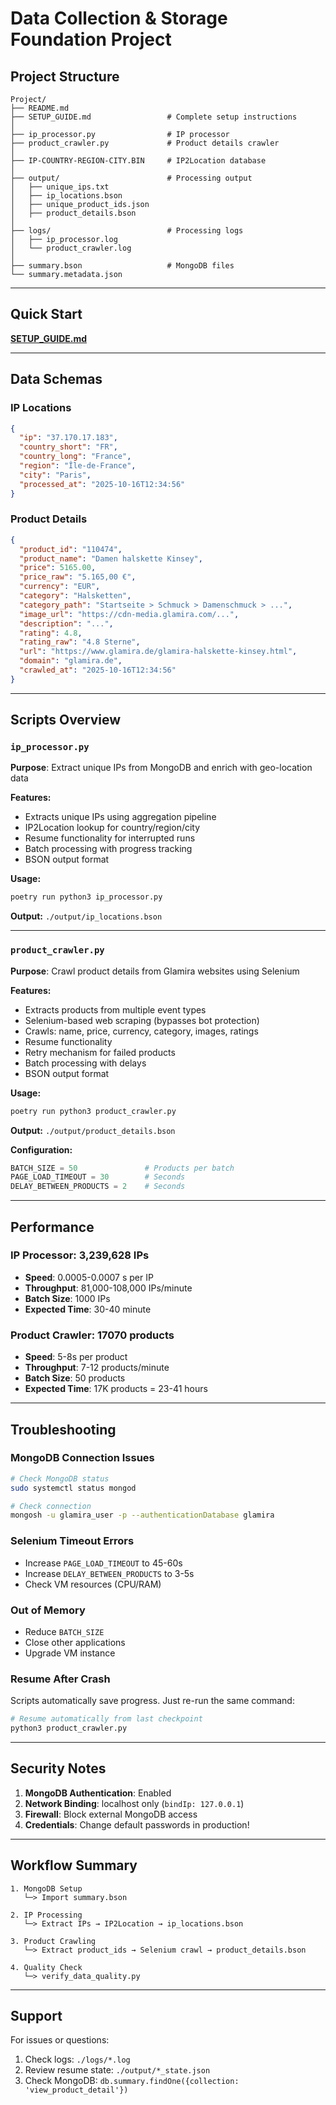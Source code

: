 # Data Collection & Storage Foundation Project

## Project Structure

```
Project/
├── README.md                      
├── SETUP_GUIDE.md                 # Complete setup instructions
│
├── ip_processor.py                # IP processor
├── product_crawler.py             # Product details crawler 
│
├── IP-COUNTRY-REGION-CITY.BIN     # IP2Location database
│
├── output/                        # Processing output
│   ├── unique_ips.txt
│   ├── ip_locations.bson
│   ├── unique_product_ids.json
│   ├── product_details.bson
│
├── logs/                          # Processing logs
│   ├── ip_processor.log
│   └── product_crawler.log
│ 
├── summary.bson                   # MongoDB files
└── summary.metadata.json
```

---

## Quick Start

**[SETUP_GUIDE.md](SETUP_GUIDE.md)**

---

## Data Schemas

### IP Locations
```json
{
  "ip": "37.170.17.183",
  "country_short": "FR",
  "country_long": "France",
  "region": "Île-de-France",
  "city": "Paris",
  "processed_at": "2025-10-16T12:34:56"
}
```

### Product Details
```json
{
  "product_id": "110474",
  "product_name": "Damen halskette Kinsey",
  "price": 5165.00,
  "price_raw": "5.165,00 €",
  "currency": "EUR",
  "category": "Halsketten",
  "category_path": "Startseite > Schmuck > Damenschmuck > ...",
  "image_url": "https://cdn-media.glamira.com/...",
  "description": "...",
  "rating": 4.8,
  "rating_raw": "4.8 Sterne",
  "url": "https://www.glamira.de/glamira-halskette-kinsey.html",
  "domain": "glamira.de",
  "crawled_at": "2025-10-16T12:34:56"
}
```

---

## Scripts Overview

### `ip_processor.py`
**Purpose**: Extract unique IPs from MongoDB and enrich with geo-location data

**Features:**
- Extracts unique IPs using aggregation pipeline
- IP2Location lookup for country/region/city
- Resume functionality for interrupted runs
- Batch processing with progress tracking
- BSON output format

**Usage:**
```bash
poetry run python3 ip_processor.py
```

**Output:** `./output/ip_locations.bson`

---

### `product_crawler.py`
**Purpose**: Crawl product details from Glamira websites using Selenium

**Features:**
- Extracts products from multiple event types
- Selenium-based web scraping (bypasses bot protection)
- Crawls: name, price, currency, category, images, ratings
- Resume functionality
- Retry mechanism for failed products
- Batch processing with delays
- BSON output format

**Usage:**
```bash
poetry run python3 product_crawler.py
```

**Output:** `./output/product_details.bson`

**Configuration:**
```python
BATCH_SIZE = 50               # Products per batch
PAGE_LOAD_TIMEOUT = 30        # Seconds
DELAY_BETWEEN_PRODUCTS = 2    # Seconds
```

---

## Performance

### IP Processor: 3,239,628 IPs
- **Speed**: 0.0005-0.0007 s per IP
- **Throughput**: 81,000-108,000 IPs/minute
- **Batch Size**: 1000 IPs
- **Expected Time**: 30-40 minute

### Product Crawler: 17070 products
- **Speed**: 5-8s per product
- **Throughput**: 7-12 products/minute
- **Batch Size**: 50 products
- **Expected Time**: 17K products = 23-41 hours

---

## Troubleshooting

### MongoDB Connection Issues
```bash
# Check MongoDB status
sudo systemctl status mongod

# Check connection
mongosh -u glamira_user -p --authenticationDatabase glamira
```

### Selenium Timeout Errors
- Increase `PAGE_LOAD_TIMEOUT` to 45-60s
- Increase `DELAY_BETWEEN_PRODUCTS` to 3-5s
- Check VM resources (CPU/RAM)

### Out of Memory
- Reduce `BATCH_SIZE`
- Close other applications
- Upgrade VM instance

### Resume After Crash
Scripts automatically save progress. Just re-run the same command:
```bash
# Resume automatically from last checkpoint
python3 product_crawler.py
```

---

## Security Notes

1. **MongoDB Authentication**: Enabled
2. **Network Binding**: localhost only (`bindIp: 127.0.0.1`)
3. **Firewall**: Block external MongoDB access
4. **Credentials**: Change default passwords in production!

---

## Workflow Summary

```
1. MongoDB Setup
   └─> Import summary.bson
   
2. IP Processing
   └─> Extract IPs → IP2Location → ip_locations.bson
   
3. Product Crawling
   └─> Extract product_ids → Selenium crawl → product_details.bson
   
4. Quality Check
   └─> verify_data_quality.py
```

---

## Support

For issues or questions:
1. Check logs: `./logs/*.log`
2. Review resume state: `./output/*_state.json`
3. Check MongoDB: `db.summary.findOne({collection: 'view_product_detail'})`
